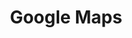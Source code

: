 ---
blog: https://www.blog.google/products/maps/
facebook: https://www.facebook.com/GoogleMaps/
git: https://github.com/googlemaps
images:
- google_maps-icon.svg
- google_maps-tile.svg
- google_maps-ar21.svg
logohandle: google_maps
sort: google_maps
tags:
- google
- mapping
title: Google Maps
twitter: https://x.com/googlemaps
website: https://maps.google.com/
wikipedia: https://en.wikipedia.org/wiki/Google_Maps
---